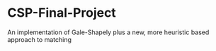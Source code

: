 # CSP-Final-Project
An implementation of Gale-Shapely plus a new, more heuristic based approach to matching
